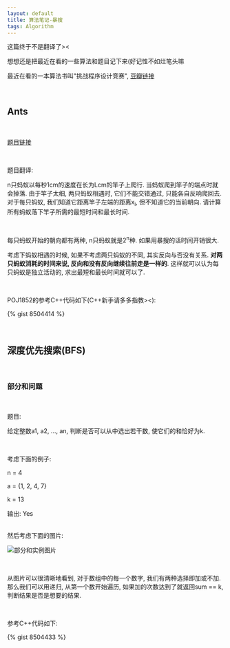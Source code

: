 ```yaml
---
layout: default
title: 算法笔记-暴搜
tags: Algorithm
---
```


这篇终于不是翻译了><

想想还是把最近在看的一些算法和题目记下来(好记性不如烂笔头嘛

最近在看的一本算法书叫"挑战程序设计竞赛", [豆瓣链接](http://book.douban.com/subject/24749842/)

<br>

## Ants

<br>

[题目链接](http://poj.org/problem?id=1852)

<br>

题目翻译:

n只蚂蚁以每秒1cm的速度在长为Lcm的竿子上爬行. 当蚂蚁爬到竿子的端点时就会掉落. 由于竿子太细, 两只蚂蚁相遇时, 它们不能交错通过, 只能各自反响爬回去. 对于每只蚂蚁, 我们知道它距离竿子左端的距离x<sub>i</sub>, 但不知道它的当前朝向. 请计算所有蚂蚁落下竿子所需的最短时间和最长时间.

<br>

每只蚂蚁开始的朝向都有两种, n只蚂蚁就是2<sup>n</sup>种. 如果用暴搜的话时间开销很大.

考虑下蚂蚁相遇的时候, 如果不考虑两只蚂蚁的不同, 其实反向与否没有关系. **对两只蚂蚁消耗的时间来说, 反向和没有反向继续往前走是一样的**. 这样就可以认为每只蚂蚁是独立活动的, 求出最短和最长时间就可以了.

<br>

POJ1852的参考C++代码如下(C++新手请多多指教><):

{% gist 8504414 %}

<br>

## 深度优先搜索(BFS)

<br>

### 部分和问题

<br>

题目:

给定整数a1, a2, ..., an, 判断是否可以从中选出若干数, 使它们的和恰好为k.

<br>

考虑下面的例子:

n = 4

a = {1, 2, 4, 7}

k = 13

输出: Yes

<br>
然后考虑下面的图片:

![部分和实例图片](http://i.imgur.com/NjBA5zf.jpg)

<br>

从图片可以很清晰地看到, 对于数组中的每一个数字, 我们有两种选择即加或不加. 那么我们可以用递归, 从第一个数开始遍历, 如果加的次数达到了就返回sum == k, 判断结果是否是想要的结果.

<br>

参考C++代码如下:

{% gist 8504433 %}

<br>
